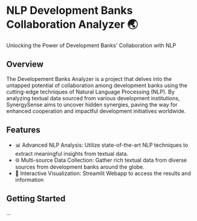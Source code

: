 # NLP Development Banks Collaboration Analyzer 🌏

Unlocking the Power of Development Banks' Collaboration with NLP

## Overview
The Developement Banks Analyzer is a project that delves into the untapped potential of collaboration among development banks using the cutting-edge techniques of Natural Language Processing (NLP). By analyzing textual data sourced from various development institutions, SynergySense aims to uncover hidden synergies, paving the way for enhanced cooperation and impactful development initiatives worldwide.

## Features
- 📊 Advanced NLP Analysis: Utilize state-of-the-art NLP techniques to extract meaningful insights from textual data.
- 🌐 Multi-source Data Collection: Gather rich textual data from diverse sources from development banks around the globe.
- 🚀 Interactive Visualization: Streamlit Webapp to access the results and information

## Getting Started
...
